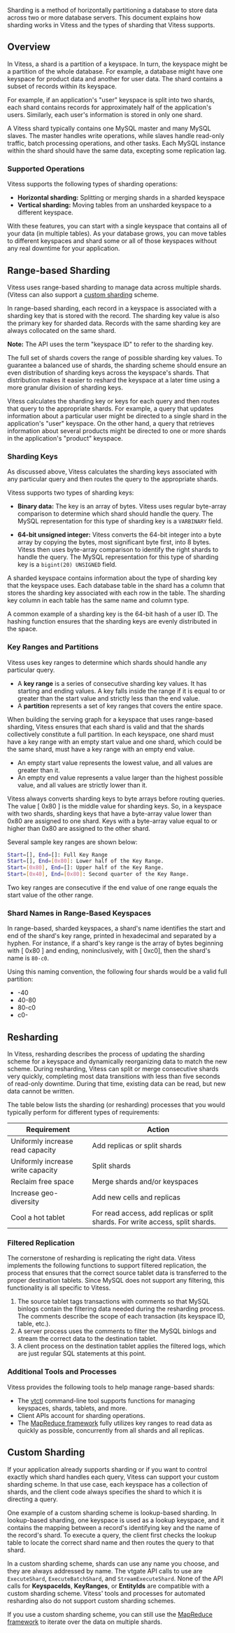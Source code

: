 Sharding is a method of horizontally partitioning a database to store
data across two or more database servers. This document explains how
sharding works in Vitess and the types of sharding that Vitess supports.

## Overview

In Vitess, a shard is a partition of a keyspace. In turn, the keyspace
might be a partition of the whole database. For example, a database might
have one keyspace for product data and another for user data. The shard
contains a subset of records within its keyspace.

For example, if an application's "user" keyspace is split into two
shards, each shard contains records for approximately half of the
application's users. Similarly, each user's information is stored
in only one shard.

A Vitess shard typically contains one MySQL master and many MySQL
slaves. The master handles write operations, while slaves handle
read-only traffic, batch processing operations, and other tasks.
Each MySQL instance within the shard should have the same data,
excepting some replication lag.

### Supported Operations

Vitess supports the following types of sharding operations:

* **Horizontal sharding:** Splitting or merging shards in a sharded keyspace
* **Vertical sharding:** Moving tables from an unsharded keyspace to
    a different keyspace.

With these features, you can start with a single keyspace that contains
all of your data (in multiple tables). As your database grows, you can
move tables to different keyspaces and shard some or all of those keyspaces
without any real downtime for your application.

## Range-based Sharding

Vitess uses range-based sharding to manage data across multiple shards.
(Vitess can also support a [custom sharding](#custom-sharding) scheme.

In range-based sharding, each record in a keyspace is associated with
a sharding key that is stored with the record. The sharding key value
is also the primary key for sharded data. Records with the same sharding
key are always collocated on the same shard.

**Note:** The API uses the term "keyspace ID" to refer to the sharding key.

The full set of shards covers the range of possible sharding key values.
To guarantee a balanced use of shards, the sharding scheme should
ensure an even distribution of sharding keys across the keyspace's
shards. That distribution makes it easier to reshard the keyspace
at a later time using a more granular division of sharding keys.

Vitess calculates the sharding key or keys for each query and then
routes that query to the appropriate shards. For example, a query
that updates information about a particular user might be directed to
a single shard in the application's "user" keyspace. On the other hand,
a query that retrieves information about several products might be
directed to one or more shards in the application's "product" keyspace.

### Sharding Keys

As discussed above, Vitess calculates the sharding keys associated
with any particular query and then routes the query to the appropriate
shards.

Vitess supports two types of sharding keys:

* **Binary data:** The key is an array of bytes. Vitess uses regular
    byte-array comparison to determine which shard should handle the
    query. The MySQL representation for this type of sharding key is
    a <code>VARBINARY</code> field.

* **64-bit unsigned integer:** Vitess converts the 64-bit integer into
    a byte array by copying the bytes, most significant byte first,
    into 8 bytes. Vitess then uses byte-array comparison to identify the
    right shards to handle the query. The MySQL representation for this
    type of sharding key is a <code>bigint(20) UNSIGNED</code> field.

A sharded keyspace contains information about the type of sharding key
that the keyspace uses. Each database table in the shard has a column
that stores the sharding key associated with each row in the table. The
sharding key column in each table has the same name and column type.

A common example of a sharding key is the 64-bit hash of a user ID. The
hashing function ensures that the sharding keys are evenly distributed
in the space.

### Key Ranges and Partitions

Vitess uses key ranges to determine which shards should handle any
particular query.

* A **key range** is a series of consecutive sharding key values. It
    has starting and ending values. A key falls inside the range if
    it is equal to or greater than the start value and strictly less
    than the end value.
* A **partition** represents a set of key ranges that covers the entire
    space.

When building the serving graph for a keyspace that uses range-based
sharding, Vitess ensures that each shard is valid and that the shards
collectively constitute a full partition. In each keyspace, one shard
must have a key range with an empty start value and one shard, which
could be the same shard, must have a key range with an empty end value.

* An empty start value represents the lowest value, and all values are
    greater than it.
* An empty end value represents a value larger than the highest possible
    value, and all values are strictly lower than it.

Vitess always converts sharding keys to byte arrays before routing
queries. The value [ 0x80 ] is the middle value for sharding keys.
So, in a keyspace with two shards, sharding keys that have a byte-array
value lower than 0x80 are assigned to one shard. Keys with a byte-array
value equal to or higher than 0x80 are assigned to the other shard.

Several sample key ranges are shown below:

``` sh
Start=[], End=[]: Full Key Range
Start=[], End=[0x80]: Lower half of the Key Range.
Start=[0x80], End=[]: Upper half of the Key Range.
Start=[0x40], End=[0x80]: Second quarter of the Key Range.
```

Two key ranges are consecutive if the end value of one range equals the
start value of the other range.

### Shard Names in Range-Based Keyspaces

In range-based, sharded keyspaces, a shard's name identifies the start
and end of the shard's key range, printed in hexadecimal and separated
by a hyphen. For instance, if a shard's key range is the array of bytes
beginning with [ 0x80 ] and ending, noninclusively, with [ 0xc0], then
the shard's name is <code>80-c0</code>.

Using this naming convention, the following four shards would be a valid
full partition:

* -40
* 40-80
* 80-c0
* c0-

## Resharding

In Vitess, resharding describes the process of updating the sharding
scheme for a keyspace and dynamically reorganizing data to match the
new scheme. During resharding, Vitess can split or merge consecutive
shards very quickly, completing most data transitions with less than
five seconds of read-only downtime. During that time, existing data
can be read, but new data cannot be written.

The table below lists the sharding (or resharding) processes that you
would typically perform for different types of requirements:

Requirement | Action
----------- | ------
Uniformly increase read capacity | Add replicas or split shards
Uniformly increase write capacity | Split shards
Reclaim free space | Merge shards and/or keyspaces
Increase geo-diversity | Add new cells and replicas
Cool a hot tablet | For read access, add replicas or split shards. For write access, split shards.

### Filtered Replication

The cornerstone of resharding is replicating the right data. Vitess
implements the following functions to support filtered replication,
the process that ensures that the correct source tablet data is
transferred to the proper destination tablets. Since MySQL does not
support any filtering, this functionality is all specific to Vitess.

1. The source tablet tags transactions with comments so that MySQL binlogs
    contain the filtering data needed during the resharding process. The
    comments describe the scope of each transaction (its keyspace ID,
    table, etc.).
1. A server process uses the comments to filter the MySQL binlogs and
    stream the correct data to the destination tablet.
1. A client process on the destination tablet applies the filtered logs,
    which are just regular SQL statements at this point.

### Additional Tools and Processes

Vitess provides the following tools to help manage range-based shards:

* The [vtctl](/reference/vtctl.html) command-line tool supports
    functions for managing keyspaces, shards, tablets, and more.
* Client APIs account for sharding operations.
* The [MapReduce framework](https://github.com/youtube/vitess/blob/master/java/vtgate-client/src/main/java/com/youtube/vitess/vtgate/hadoop/README.md)
    fully utilizes key ranges to read data as quickly as possible,
    concurrently from all shards and all replicas.

## Custom Sharding

If your application already supports sharding or if you want to control
exactly which shard handles each query, Vitess can support your custom
sharding scheme. In that use case, each keyspace has a collection of
shards, and the client code always specifies the shard to which it is
directing a query.

One example of a custom sharding scheme is lookup-based sharding. In
lookup-based sharding, one keyspace is used as a lookup keyspace, and
it contains the mapping between a record's identifying key and the name
of the record's shard. To execute a query, the client first checks the
lookup table to locate the correct shard name and then routes the query
to that shard.

In a custom sharding scheme, shards can use any name you choose, and
they are always addressed by name. The vtgate API calls to use are
<code>ExecuteShard</code>, <code>ExecuteBatchShard</code>, and
<code>StreamExecuteShard</code>. None of the API calls for
**KeyspaceIds**, **KeyRanges**, or **EntityIds** are compatible with
a custom sharding scheme. Vitess' tools and processes for automated
resharding also do not support custom sharding schemes.

If you use a custom sharding scheme, you can still use the
[MapReduce framework](https://github.com/youtube/vitess/blob/master/java/vtgate-client/src/main/java/com/youtube/vitess/vtgate/hadoop/README.md)
to iterate over the data on multiple shards.
